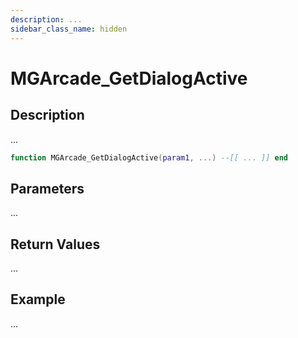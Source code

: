 ```yaml
---
description: ...
sidebar_class_name: hidden
---
```


# MGArcade_GetDialogActive

## Description

...

```lua
function MGArcade_GetDialogActive(param1, ...) --[[ ... ]] end
```

## Parameters

...

## Return Values

...

## Example

...


